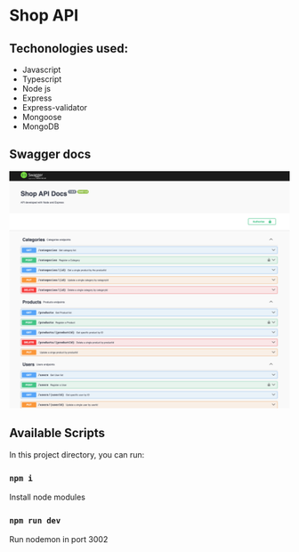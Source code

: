 # Shop API

## Techonologies used:

- Javascript
- Typescript
- Node js
- Express
- Express-validator
- Mongoose
- MongoDB

## Swagger docs

<img src="./public/images/swagger-img.jpg"/>

## Available Scripts

In this project directory, you can run:

### `npm i`

Install node modules

### `npm run dev`

Run nodemon in port 3002
